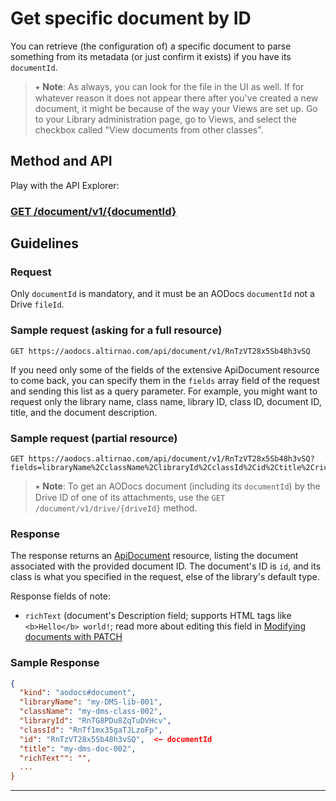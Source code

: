 # Get specific document by ID

You can retrieve (the configuration of) a specific document to parse something from its metadata (or just confirm it exists) if you have its ```documentId```.

> ⭑   **Note**: As always, you can look for the file in the UI as well. If for whatever reason it does not appear there after you've created a new document, it might be because of the way your Views are set up. Go to your Library administration page, go to Views, and select the checkbox called "View documents from other classes".

## Method and API

Play with the API Explorer:

### [GET /document/v1/{documentId}](/docs/aodocs-staging.altirnao.com/1/routes/document/v1/%7BdocumentId%7D/get)

## Guidelines

### Request

Only ```documentId``` is mandatory, and it must be an AODocs ```documentId``` not a Drive ```fileId```.

### Sample request (asking for a full resource)

```
GET https://aodocs.altirnao.com/api/document/v1/RnTzVT28x5Sb48h3vSQ
```

If you need only some of the fields of the extensive ApiDocument resource to come back, you can specify them in the ```fields``` array field of the request and sending this list as a query parameter. For example, you might want to request only the library name, class name, library ID, class ID, document ID, title, and the document description.

### Sample request (partial resource)

```
GET https://aodocs.altirnao.com/api/document/v1/RnTzVT28x5Sb48h3vSQ?fields=libraryName%2CclassName%2ClibraryId%2CclassId%2Cid%2Ctitle%2CrichText
```

> ⭑   **Note**: To get an AODocs document (including its ```documentId```) by the Drive ID of one of its attachments, use the ```GET /document/v1/drive/{driveId}``` method.

### Response

The response returns an [ApiDocument](/docs/aodocs-staging.altirnao.com/1/types/ApiDocument) resource, listing the document associated with the provided document ID. The document's ID is ```id```, and its class is what you specified in the request, else of the library's default type.

Response fields of note:

*   ```richText``` (document's Description field; supports HTML tags like ```<b>Hello</b> world!```; read more about editing this field in [Modifying documents with PATCH](https://docs.google.com/document/d/1_xHBm2TSTJU7u3eL1BNo0thYiFlQPGDD3cLTN_ZemrA/edit#heading=h.jqqjrnnjon39)

### Sample Response

```json
{
  "kind": "aodocs#document",
  "libraryName": "my-DMS-lib-001",
  "className": "my-dms-class-002",
  "libraryId": "RnTG8PDu8ZqTuDVHcv",
  "classId": "RnTf1mx35gaTJLzoFp",
  "id": "RnTzVT28x5Sb48h3vSQ",  <— documentId
  "title": "my-dms-doc-002",
  "richText"": "",
  ...
}
```

---
